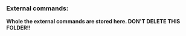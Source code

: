 ### External commands:

**Whole the external commands are stored here. DON'T DELETE THIS FOLDER!!**
